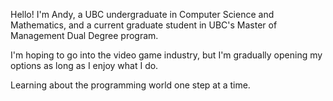 Hello! I'm Andy, a UBC undergraduate in Computer Science and Mathematics, and a current graduate student in UBC's Master of Management Dual Degree program.

I'm hoping to go into the video game industry, but I'm gradually opening my options as long as I enjoy what I do.

Learning about the programming world one step at a time.

<!---
AndyyyLi/AndyyyLi is a ✨ special ✨ repository because its `README.md` (this file) appears on your GitHub profile.
You can click the Preview link to take a look at your changes.
--->
